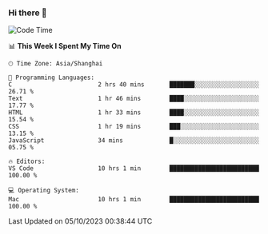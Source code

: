 ### Hi there 👋


<!--START_SECTION:waka-->
![Code Time](http://img.shields.io/badge/Code%20Time-1%2C192%20hrs%2053%20mins-blue)

📊 **This Week I Spent My Time On** 

```text
🕑︎ Time Zone: Asia/Shanghai

💬 Programming Languages: 
C                        2 hrs 40 mins       ███████░░░░░░░░░░░░░░░░░░   26.71 % 
Text                     1 hr 46 mins        ████░░░░░░░░░░░░░░░░░░░░░   17.77 % 
HTML                     1 hr 33 mins        ████░░░░░░░░░░░░░░░░░░░░░   15.54 % 
CSS                      1 hr 19 mins        ███░░░░░░░░░░░░░░░░░░░░░░   13.15 % 
JavaScript               34 mins             █░░░░░░░░░░░░░░░░░░░░░░░░   05.75 % 

🔥 Editors: 
VS Code                  10 hrs 1 min        █████████████████████████   100.00 % 

💻 Operating System: 
Mac                      10 hrs 1 min        █████████████████████████   100.00 % 
```


 Last Updated on 05/10/2023 00:38:44 UTC
<!--END_SECTION:waka-->

<!--
**SillyPasty/SillyPasty** is a ✨ _special_ ✨ repository because its `README.md` (this file) appears on your GitHub profile.

Here are some ideas to get you started:

- 🔭 I’m currently working on ...
- 🌱 I’m currently learning ...
- 👯 I’m looking to collaborate on ...
- 🤔 I’m looking for help with ...
- 💬 Ask me about ...
- 📫 How to reach me: ...
- 😄 Pronouns: ...
- ⚡ Fun fact: ...
-->


